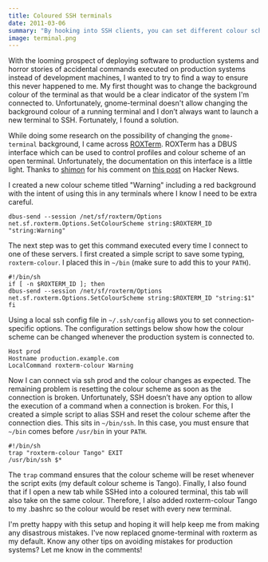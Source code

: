 ```yaml
---
title: Coloured SSH terminals
date: 2011-03-06
summary: "By hooking into SSH clients, you can set different colour schemes per host in your terminal to make it clear where you're connected to."
image: terminal.png
---
```


With the looming prospect of deploying software to production systems and horror stories of accidental commands executed on production systems instead of development machines, I wanted to try to find a way to ensure this never happened to me.
My first thought was to change the background colour of the terminal as that would be a clear indicator of the system I'm connected to.
Unfortunately, gnome-terminal doesn't allow changing the background colour of a running terminal and I don’t always want to launch a new terminal to SSH.
Fortunately, I found a solution.

While doing some research on the possibility of changing the `gnome-terminal` background, I came across [ROXTerm](http://roxterm.sourceforge.net/).
ROXTerm has a DBUS interface which can be used to control profiles and colour scheme of an open terminal.
Unfortunately, the documentation on this interface is a little light.
Thanks to [shimon](http://news.ycombinator.com/user?id=shimon) for his comment on [this post](http://news.ycombinator.com/item?id=2089159) on Hacker News.

I created a new colour scheme titled "Warning" including a red background with the intent of using this in any terminals where I know I need to be extra careful.

~~~ text
dbus-send --session /net/sf/roxterm/Options net.sf.roxterm.Options.SetColourScheme string:$ROXTERM_ID "string:Warning"
~~~

The next step was to get this command executed every time I connect to one of these servers.
I first created a simple script to save some typing, `roxterm-colour`. I placed this in `~/bin` (make sure to add this to your `PATH`).

~~~ text
#!/bin/sh
if [ -n $ROXTERM_ID ]; then
dbus-send --session /net/sf/roxterm/Options net.sf.roxterm.Options.SetColourScheme string:$ROXTERM_ID "string:$1"
fi
~~~

Using a local ssh config file in `~/.ssh/config` allows you to set connection-specific options.
The configuration settings below show how the colour scheme can be changed whenever the production system is connected to.

~~~ text
Host prod
Hostname production.example.com
LocalCommand roxterm-colour Warning
~~~

Now I can connect via ssh prod and the colour changes as expected.
The remaining problem is resetting the colour scheme as soon as the connection is broken.
Unfortunately, SSH doesn’t have any option to allow the execution of a command when a connection is broken.
For this, I created a simple script to alias SSH and reset the colour scheme after the connection dies.
This sits in `~/bin/ssh`. In this case, you must ensure that `~/bin` comes before `/usr/bin` in your `PATH`.

~~~ text
#!/bin/sh
trap "roxterm-colour Tango" EXIT
/usr/bin/ssh $*
~~~

The `trap` command ensures that the colour scheme will be reset whenever the script exits (my default colour scheme is Tango).
Finally, I also found that if I open a new tab while SSHed into a coloured terminal, this tab will also take on the same colour.
Therefore, I also added roxterm-colour Tango to my .bashrc so the colour would be reset with every new terminal.

I'm pretty happy with this setup and hoping it will help keep me from making any disastrous mistakes.
I've now replaced gnome-terminal with roxterm as my default.
Know any other tips on avoiding mistakes for production systems?
Let me know in the comments!
